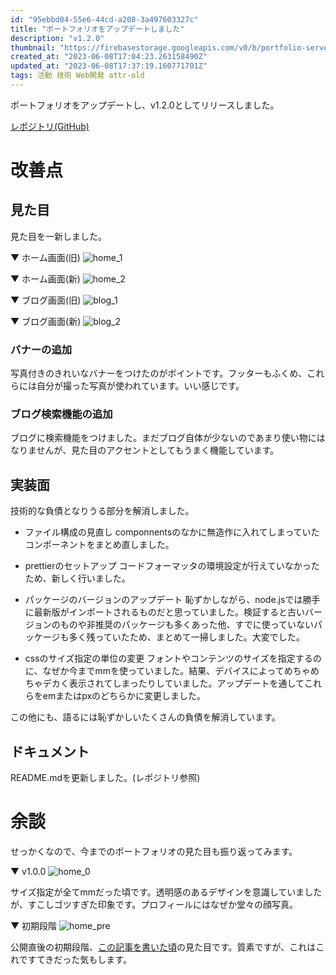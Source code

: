 ```yaml
---
id: "95ebbd04-55e6-44cd-a208-3a497603327c"
title: "ポートフォリオをアップデートしました"
description: "v1.2.0"
thumbnail: "https://firebasestorage.googleapis.com/v0/b/portfolio-server-77440.appspot.com/o/images%2Farticles%2F95ebbd04-55e6-44cd-a208-3a497603327c%2F1_2_0_home.webp?alt=media&token=88df4e76-08aa-40e8-aa3f-e4416f299258&_gl=1*1f82k1z*_ga*NDUwOTM1NzM2LjE2Njk3Njk4NzE.*_ga_CW55HF8NVT*MTY4NjI0Mzg3Ni40MC4xLjE2ODYyNDQzMTIuMC4wLjA."
created_at: "2023-06-08T17:04:23.263158490Z"
updated_at: "2023-06-08T17:37:19.160771701Z"
tags: 活動 技術 Web開発 attr-old
---
```



ポートフォリオをアップデートし、v1.2.0としてリリースしました。

[レポジトリ(GitHub)](https://github.com/TadaTeruki/portfolio-front-next)

# 改善点

## 見た目

見た目を一新しました。

▼ ホーム画面(旧)
![home_1](https://firebasestorage.googleapis.com/v0/b/portfolio-server-77440.appspot.com/o/images%2Farticles%2F95ebbd04-55e6-44cd-a208-3a497603327c%2F1_1_0_home.webp?alt=media&token=e7c04941-b954-4094-a8f5-dc53547ea6b1&_gl=1*qhrlhg*_ga*NDUwOTM1NzM2LjE2Njk3Njk4NzE.*_ga_CW55HF8NVT*MTY4NjI0Mzg3Ni40MC4xLjE2ODYyNDQzMTkuMC4wLjA.)


▼ ホーム画面(新)
![home_2](https://firebasestorage.googleapis.com/v0/b/portfolio-server-77440.appspot.com/o/images%2Farticles%2F95ebbd04-55e6-44cd-a208-3a497603327c%2F1_2_0_home.webp?alt=media&token=88df4e76-08aa-40e8-aa3f-e4416f299258&_gl=1*1f82k1z*_ga*NDUwOTM1NzM2LjE2Njk3Njk4NzE.*_ga_CW55HF8NVT*MTY4NjI0Mzg3Ni40MC4xLjE2ODYyNDQzMTIuMC4wLjA.)

▼ ブログ画面(旧)
![blog_1](https://firebasestorage.googleapis.com/v0/b/portfolio-server-77440.appspot.com/o/images%2Farticles%2F95ebbd04-55e6-44cd-a208-3a497603327c%2F1_1_0_blog.webp?alt=media&token=87020013-d274-460c-acd8-f44b1b8a1816&_gl=1*n4p6ad*_ga*NDUwOTM1NzM2LjE2Njk3Njk4NzE.*_ga_CW55HF8NVT*MTY4NjI0Mzg3Ni40MC4xLjE2ODYyNDQzMjUuMC4wLjA.)

▼ ブログ画面(新)
![blog_2](https://firebasestorage.googleapis.com/v0/b/portfolio-server-77440.appspot.com/o/images%2Farticles%2F95ebbd04-55e6-44cd-a208-3a497603327c%2F1_2_0_blog.webp?alt=media&token=f7b1f3cd-0727-4f92-9d59-96fa94a82fab&_gl=1*18674dr*_ga*NDUwOTM1NzM2LjE2Njk3Njk4NzE.*_ga_CW55HF8NVT*MTY4NjI0Mzg3Ni40MC4xLjE2ODYyNDQzMTYuMC4wLjA.)

### バナーの追加

写真付きのきれいなバナーをつけたのがポイントです。フッターもふくめ、これらには自分が撮った写真が使われています。いい感じです。


### ブログ検索機能の追加

ブログに検索機能をつけました。まだブログ自体が少ないのであまり使い物にはなりませんが、見た目のアクセントとしてもうまく機能しています。


## 実装面

技術的な負債となりうる部分を解消しました。

 - ファイル構成の見直し
componnentsのなかに無造作に入れてしまっていたコンポーネントをまとめ直しました。

 - prettierのセットアップ
コードフォーマッタの環境設定が行えていなかったため、新しく行いました。

 - パッケージのバージョンのアップデート
恥ずかしながら、node.jsでは勝手に最新版がインポートされるものだと思っていました。検証すると古いバージョンのものや非推奨のパッケージも多くあった他、すでに使っていないパッケージも多く残っていたため、まとめて一掃しました。大変でした。

 - cssのサイズ指定の単位の変更
フォントやコンテンツのサイズを指定するのに、なぜか今までmmを使っていました。結果、デバイスによってめちゃめちゃデカく表示されてしまったりしていました。アップデートを通してこれらをemまたはpxのどちらかに変更しました。

この他にも、語るには恥ずかしいたくさんの負債を解消しています。

## ドキュメント

README.mdを更新しました。(レポジトリ参照)

# 余談

せっかくなので、今までのポートフォリオの見た目も振り返ってみます。

▼ v1.0.0
![home_0](https://firebasestorage.googleapis.com/v0/b/portfolio-server-77440.appspot.com/o/images%2Farticles%2F95ebbd04-55e6-44cd-a208-3a497603327c%2F1_0_0.webp?alt=media&token=79f595ae-0a4f-403d-a4e8-50bbcfc88cd1&_gl=1*1pf2qtd*_ga*NDUwOTM1NzM2LjE2Njk3Njk4NzE.*_ga_CW55HF8NVT*MTY4NjI0Mzg3Ni40MC4xLjE2ODYyNDUyNTcuMC4wLjA.)

サイズ指定が全てmmだった頃です。透明感のあるデザインを意識していましたが、すこしゴツすぎた印象です。プロフィールにはなぜか堂々の顔写真。

▼ 初期段階
![home_pre](https://firebasestorage.googleapis.com/v0/b/portfolio-server-77440.appspot.com/o/images%2Farticles%2F95ebbd04-55e6-44cd-a208-3a497603327c%2F0_1_0.webp?alt=media&token=83548305-b3bd-4537-b632-f26417b70462&_gl=1*1tqoywm*_ga*NDUwOTM1NzM2LjE2Njk3Njk4NzE.*_ga_CW55HF8NVT*MTY4NjI0Mzg3Ni40MC4xLjE2ODYyNDUyNjAuMC4wLjA.)

公開直後の初期段階、[この記事を書いた頃](https://portfolio.peruki.dev/blog/article/public/36fead8f-536d-49d6-9a25-cd08e659fddf)の見た目です。質素ですが、これはこれですてきだった気もします。

